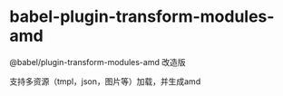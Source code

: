 # babel-plugin-transform-modules-amd

@babel/plugin-transform-modules-amd 改造版

支持多资源（tmpl，json，图片等）加载，并生成amd

